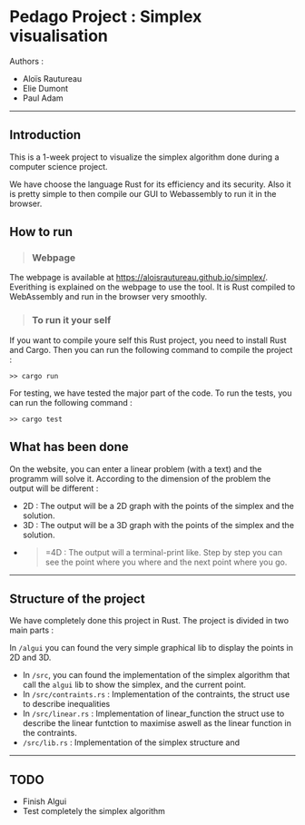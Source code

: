 # Pedago Project : Simplex visualisation

Authors :

- Aloïs Rautureau
- Elie Dumont
- Paul Adam

---

## **Introduction**
This is a 1-week project to visualize the simplex algorithm done during a computer science project. 
    
We have choose the language Rust for its efficiency and its security. Also it is pretty simple to then compile our GUI to Webassembly to run it in the browser.

## **How to run**
> ### Webpage
The webpage is available at https://aloisrautureau.github.io/simplex/. Everithing is explained on the webpage to use the tool. It is Rust compiled to WebAssembly and run in the browser very smoothly.

> ### To run it your self
If you want to compile youre self this Rust project, you need to install Rust and Cargo. Then you can run the following command to compile the project :

```
>> cargo run
```

For testing, we have tested the major part of the code. To run the tests, you can run the following command :

```
>> cargo test
```

## What has been done
On the website, you can enter a linear problem (with a text) and the programm will solve it. According to the dimension of the problem the output will be different :
- 2D : The output will be a 2D graph with the points of the simplex and the solution.
- 3D : The output will be a 3D graph with the points of the simplex and the solution.
- >=4D : The output will a terminal-print like. Step by step you can see the point where you where and the next point where you go.

---

## Structure of the project

We have completely done this project in Rust. The project is divided in two main parts :

In ```/algui``` you can found the very simple graphical lib to display the points in 2D and 3D.

- In ```/src```, you can found the implementation of the simplex algorithm that call the ```algui``` lib to show the simplex, and the current point.
- In ```/src/contraints.rs``` : Implementation of the contraints, the struct use to describe inequalities
- In ```/src/linear.rs``` : Implementation of linear_function the struct use to describe the linear funtction to maximise aswell as the linear function in the contraints.
- ```/src/lib.rs``` : Implementation of the simplex structure and 

---

## TODO

- Finish Algui
- Test completely the simplex algorithm

